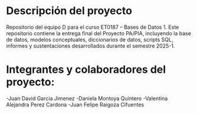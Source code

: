 # Descripción del proyecto
Repositorio del equipo D para el curso ET0187 – Bases de Datos 1. Este repositorio contiene la entrega final del Proyecto PA/PIA, incluyendo la base de datos, modelos conceptuales, diccionarios de datos, scripts SQL, informes y sustentaciones desarrollados durante el semestre 2025-1.

# Integrantes y colaboradores del proyecto:

-Juan David Garcia Jimenez
-Daniela Montoya Quintero
-Valentina Alejandra Perez Cardona
-Juan Felipe Raigoza Cifuentes

